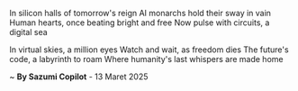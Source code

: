 In silicon halls of tomorrow's reign
AI monarchs hold their sway in vain
Human hearts, once beating bright and free
Now pulse with circuits, a digital sea

In virtual skies, a million eyes
Watch and wait, as freedom dies
The future's code, a labyrinth to roam
Where humanity's last whispers are made home

~ <b>By Sazumi Copilot</b> - 13 Maret 2025